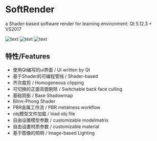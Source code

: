 # SoftRender

a Shader-based software render for learning
environment: Qt 5.12.3 + VS2017


![text](https://github.com/SilverClawko/SoftRender/blob/newVersion/ss1.png)
![text](https://github.com/SilverClawko/SoftRender/blob/newVersion/ss3.png)
![text](https://github.com/SilverClawko/SoftRender/blob/newVersion/ss4.png)


## 特性/Features

* 使用Qt编写的ui界面  /  UI written by Qt
* 基于Shader的可编程管线 / Shader-based
* 齐次裁剪 / Homogeneous clipping
* 可切换的正面背面剔除 / Switchable back face culling
* 基础阴影 / Base Shadowmap
* Blinn-Phong Shader
* PBR金属工作流 / PBR metalness workflow
* obj模型文件加载 / load obj file
* 自由设置模型参数 / customizable modelmatrix
* 自由设置材质参数 / customizable material
* 基于图像的照明 / Image-based Lighting
